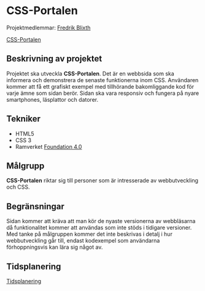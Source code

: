 # CSS-Portalen
Projektmedlemmar: 
[Fredrik Blixth](https://github.com/fredrikblixth)

[CSS-Portalen](http://fredrikblixth.github.io/CSS-Portalen)

## Beskrivning av projektet
Projektet ska utveckla **CSS-Portalen**. Det är en webbsida som ska informera och demonstrera de senaste funktionerna inom CSS. Användaren kommer att få ett grafiskt exempel med tillhörande bakomliggande kod för varje ämne som sidan berör.
Sidan ska vara responsiv och fungera på nyare smartphones, läsplattor och datorer.

## Tekniker

* HTML5
* CSS 3
* Ramverket [Foundation 4.0](http://foundation.zurb.com/)

## Målgrupp
**CSS-Portalen** riktar sig till personer som är intresserade av webbutveckling och CSS.

## Begränsningar
Sidan kommer att kräva att man kör de nyaste versionerna av webbläsarna då funktionalitet kommer att användas som inte stöds i tidigare versioner.
Med tanke på målgruppen kommer det inte beskrivas i detalj i hur webbutveckling går till, endast kodexempel som användarna förhoppningsvis kan lära sig något av.

## Tidsplanering
[Tidsplanering](http://fredrikblixth.github.io/CSS-Portalen/doc/Tidsplanering.pdf)

